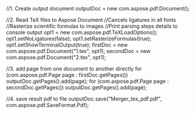 
//1. Create output document
outputDoc = new com.aspose.pdf.Document();

//2. Read TeX files to Aspose Document
//Cancels ligatures in all fonts
//Rasterize scientific formulas to images
//Print parsing steps details to console output
opt1 = new com.aspose.pdf.TeXLoadOptions();
opt1.setNoLigatures(false);
opt1.setRasterizeFormulas(true);
opt1.setShowTerminalOutput(true);
firstDoc = new com.aspose.pdf.Document("1.tex", opt1);
secondDoc = new com.aspose.pdf.Document("2.tex", opt1);

//3. add page from one document to another directly
for (com.aspose.pdf.Page page : firstDoc.getPages())
    outputDoc.getPages().add(page);
for (com.aspose.pdf.Page page : secondDoc.getPages())
    outputDoc.getPages().add(page);

//4. save result pdf to file
outputDoc.save("Merger_tex_pdf.pdf", com.aspose.pdf.SaveFormat.Pdf);
